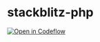 # stackblitz-php

[![Open in Codeflow](https://developer.stackblitz.com/img/open_in_codeflow.svg)](https:///pr.new/rhildred/stackblitz-php)
